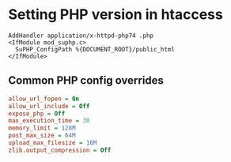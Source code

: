 # Setting PHP version in htaccess
```shell
AddHandler application/x-httpd-php74 .php
<IfModule mod_suphp.c>
  SuPHP_ConfigPath %{DOCUMENT_ROOT}/public_html
</IfModule>
```

## Common PHP config overrides
```ini
allow_url_fopen = On
allow_url_include = Off
expose_php = Off
max_execution_time = 30
memory_limit = 128M
post_max_size = 64M
upload_max_filesize = 16M
zlib.output_compression = Off
```
